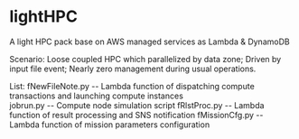 # lightHPC
A light HPC pack base on AWS managed services as Lambda &amp; DynamoDB

Scenario:
Loose coupled HPC which parallelized by data zone;
Driven by input file event;
Nearly zero management during usual operations.

List:
fNewFileNote.py -- Lambda function of dispatching compute transactions and launching compute instances   
jobrun.py -- Compute node simulation script
fRlstProc.py -- Lambda function of result processing and SNS notification
fMissionCfg.py -- Lambda function of mission parameters configuration


